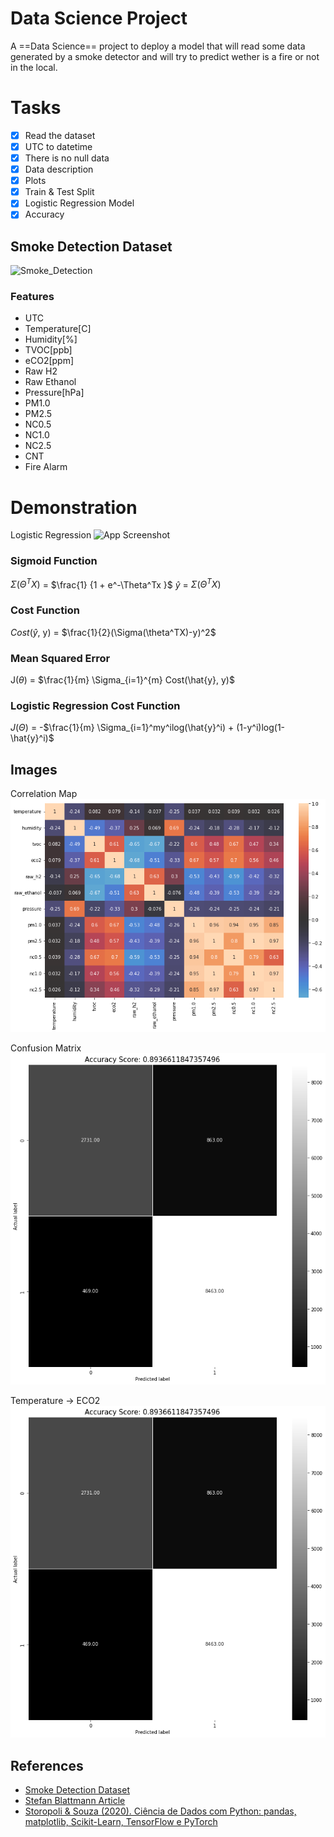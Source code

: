 # Data Science Project

A ==Data Science== project to deploy a model that will read some data generated by a smoke detector and will try to predict wether is a fire or not in the local.

# Tasks
- [x]  Read the dataset
- [x]  UTC to datetime
- [x]  There is no null data
- [x]  Data description
- [x]  Plots
- [x]  Train & Test Split
- [x]  Logistic Regression Model
- [x]  Accuracy

## Smoke Detection Dataset

![Smoke_Detection](https://storage.googleapis.com/kaggle-datasets-images/2424784/4100314/43efb850e636fe8f8719a4801215c180/dataset-cover.jpg?t=2022-08-21-06-30-36)

### Features
* UTC           
* Temperature[C]
* Humidity[%]   
* TVOC[ppb]     
* eCO2[ppm]     
* Raw H2        
* Raw Ethanol   
* Pressure[hPa] 
* PM1.0         
* PM2.5         
* NC0.5         
* NC1.0         
* NC2.5         
* CNT           
* Fire Alarm    

# Demonstration

Logistic Regression
![App Screenshot](https://matheusfacure.github.io/img/tutorial/perceptron1.gif)


### Sigmoid Function
$\Sigma(\Theta^TX)$ = $\frac{1} {1 + e^-\Theta^Tx }$
$\hat{y}$ = $\Sigma(\Theta^T X)$

### Cost Function
$Cost(\hat{y}$, y) =  $\frac{1}{2}(\Sigma(\theta^TX)-y)^2$

### Mean Squared Error
J($\theta$) = $\frac{1}{m} \Sigma_{i=1}^{m} Cost(\hat{y}, y)$

### Logistic Regression Cost Function
$J(\Theta)$ = -$\frac{1}{m} \Sigma_{i=1}^my^ilog(\hat{y}^i) + (1-y^i)log(1-\hat{y}^i)$

## Images

Correlation Map
![Correlation](https://github.com/ViniciusHolanda001/smoke_detection/blob/main/data/images/correlation_output.png)


Confusion Matrix
![CFM](https://github.com/ViniciusHolanda001/smoke_detection/blob/main/data/images/cfm.png)


Temperature -> ECO2
![T&ECO2](https://github.com/ViniciusHolanda001/smoke_detection/blob/main/data/images/cfm.png)


## References

 - [Smoke Detection Dataset](https://www.kaggle.com/datasets/deepcontractor/smoke-detection-dataset)
 - [Stefan Blattmann Article](https://www.hackster.io/stefanblattmann/real-time-smoke-detection-with-ai-based-sensor-fusion-1086e6)
 - [Storopoli & Souza (2020). Ciência de Dados com Python: pandas, matplotlib, Scikit-Learn, TensorFlow e PyTorch](https://github.com/storopoli/ciencia-de-dados)
